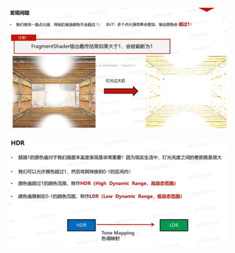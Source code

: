 ![输入图片说明](/imgs/2025-03-05/Wi1Krth0HeFpxpOI.png)

![输入图片说明](/imgs/2025-03-05/WwxDgu0Tdx5ZnowX.png)
<!--stackedit_data:
eyJoaXN0b3J5IjpbLTUxNzkwNzQ5NiwtMjA4ODc0NjYxMl19
-->